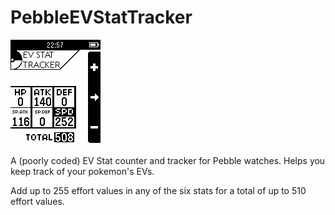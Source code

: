# PebbleEVStatTracker
![](https://github.com/CTNeptune/PebbleEVStatTracker/blob/master/appScreenshot.PNG?raw=true)

A (poorly coded) EV Stat counter and tracker for Pebble watches. Helps you keep track of your pokemon's EVs.

Add up to 255 effort values in any of the six stats for a total of up to 510 effort values.
